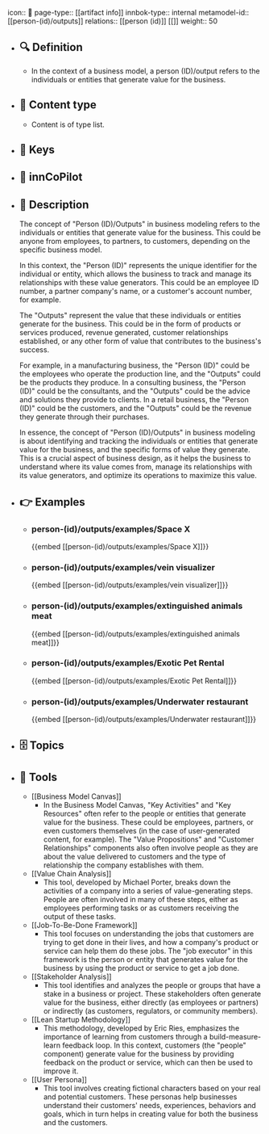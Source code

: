 icon:: 🧿
page-type:: [[artifact info]]
innbok-type:: internal
metamodel-id:: [[person-(id)/outputs]]
relations:: [[person (id)]] [[]]
weight:: 50

- ## 🔍 Definition
  - In the context of a business model, a person (ID)/output refers to the individuals or entities that generate value for the business.
- ## 📰 Content type 
  - Content is of type list.
  
- ## 🔑 Keys
  
- ## 🤖 innCoPilot
  
- ## 📖 Description
  The concept of "Person (ID)/Outputs" in business modeling refers to the individuals or entities that generate value for the business. This could be anyone from employees, to partners, to customers, depending on the specific business model. 
  
  In this context, the "Person (ID)" represents the unique identifier for the individual or entity, which allows the business to track and manage its relationships with these value generators. This could be an employee ID number, a partner company's name, or a customer's account number, for example.
  
  The "Outputs" represent the value that these individuals or entities generate for the business. This could be in the form of products or services produced, revenue generated, customer relationships established, or any other form of value that contributes to the business's success.
  
  For example, in a manufacturing business, the "Person (ID)" could be the employees who operate the production line, and the "Outputs" could be the products they produce. In a consulting business, the "Person (ID)" could be the consultants, and the "Outputs" could be the advice and solutions they provide to clients. In a retail business, the "Person (ID)" could be the customers, and the "Outputs" could be the revenue they generate through their purchases.
  
  In essence, the concept of "Person (ID)/Outputs" in business modeling is about identifying and tracking the individuals or entities that generate value for the business, and the specific forms of value they generate. This is a crucial aspect of business design, as it helps the business to understand where its value comes from, manage its relationships with its value generators, and optimize its operations to maximize this value.
- ## 👉 Examples
  - ### person-(id)/outputs/examples/Space X
    {{embed [[person-(id)/outputs/examples/Space X]]}}
  - ### person-(id)/outputs/examples/vein visualizer
    {{embed [[person-(id)/outputs/examples/vein visualizer]]}}
  - ### person-(id)/outputs/examples/extinguished animals meat
    {{embed [[person-(id)/outputs/examples/extinguished animals meat]]}}
  - ### person-(id)/outputs/examples/Exotic Pet Rental
    {{embed [[person-(id)/outputs/examples/Exotic Pet Rental]]}}
  - ### person-(id)/outputs/examples/Underwater restaurant
    {{embed [[person-(id)/outputs/examples/Underwater restaurant]]}}
  
- ## 🗄️ Topics
  
- ## 🧰 Tools
  - [[Business Model Canvas]]
    - In the Business Model Canvas, "Key Activities" and "Key Resources" often refer to the people or entities that generate value for the business. These could be employees, partners, or even customers themselves (in the case of user-generated content, for example). The "Value Propositions" and "Customer Relationships" components also often involve people as they are about the value delivered to customers and the type of relationship the company establishes with them.
  - [[Value Chain Analysis]]
    - This tool, developed by Michael Porter, breaks down the activities of a company into a series of value-generating steps. People are often involved in many of these steps, either as employees performing tasks or as customers receiving the output of these tasks.
  - [[Job-To-Be-Done Framework]]
    - This tool focuses on understanding the jobs that customers are trying to get done in their lives, and how a company's product or service can help them do these jobs. The "job executor" in this framework is the person or entity that generates value for the business by using the product or service to get a job done.
  - [[Stakeholder Analysis]]
    - This tool identifies and analyzes the people or groups that have a stake in a business or project. These stakeholders often generate value for the business, either directly (as employees or partners) or indirectly (as customers, regulators, or community members).
  - [[Lean Startup Methodology]]
    - This methodology, developed by Eric Ries, emphasizes the importance of learning from customers through a build-measure-learn feedback loop. In this context, customers (the "people" component) generate value for the business by providing feedback on the product or service, which can then be used to improve it.
  - [[User Persona]]
    - This tool involves creating fictional characters based on your real and potential customers. These personas help businesses understand their customers' needs, experiences, behaviors and goals, which in turn helps in creating value for both the business and the customers.
